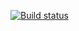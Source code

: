 [![Build status](https://ci.appveyor.com/api/projects/status/haeb6hebbnsoikie?svg=true)](https://ci.appveyor.com/project/Lebedeva-Kris/card-order)

